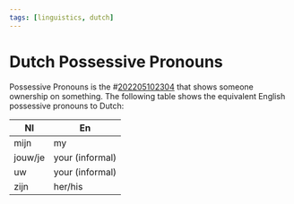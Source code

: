 ```yaml
---
tags: [linguistics, dutch]
---
```


# Dutch Possessive Pronouns

Possessive Pronouns is the #[202205102304](202205102304.md) that shows someone ownership on
something. The following table shows the equivalent English possessive pronouns
to Dutch:

| Nl      | En              |
| ---     | ---             |
| mijn    | my              |
| jouw/je | your (informal) |
| uw      | your (informal) |
| zijn    | her/his         |
